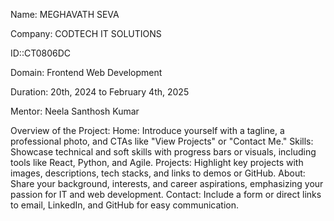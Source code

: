Name: MEGHAVATH SEVA

Company: CODTECH IT SOLUTIONS

ID::CT0806DC

Domain: Frontend Web Development

Duration: 20th, 2024 to February 4th, 2025

Mentor: Neela Santhosh Kumar

Overview of the Project:
Home: Introduce yourself with a tagline, a professional photo, and CTAs like "View Projects" or "Contact Me."
Skills: Showcase technical and soft skills with progress bars or visuals, including tools like React, Python, and Agile.
Projects: Highlight key projects with images, descriptions, tech stacks, and links to demos or GitHub.
About: Share your background, interests, and career aspirations, emphasizing your passion for IT and web development.
Contact: Include a form or direct links to email, LinkedIn, and GitHub for easy communication.
